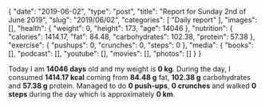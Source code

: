{
    "date": "2019-06-02",
    "type": "post",
    "title": "Report for Sunday 2nd of June 2019",
    "slug": "2019\/06\/02",
    "categories": [
        "Daily report"
    ],
    "images": [],
    "health": {
        "weight": 0,
        "height": 173,
        "age": 14046
    },
    "nutrition": {
        "calories": 1414.17,
        "fat": 84.48,
        "carbohydrates": 102.38,
        "protein": 57.38
    },
    "exercise": {
        "pushups": 0,
        "crunches": 0,
        "steps": 0
    },
    "media": {
        "books": [],
        "podcast": [],
        "youtube": [],
        "movies": [],
        "photos": []
    }
}

Today I am <strong>14046 days</strong> old and my weight is <strong>0 kg</strong>. During the day, I consumed <strong>1414.17 kcal</strong> coming from <strong>84.48 g</strong> fat, <strong>102.38 g</strong> carbohydrates and <strong>57.38 g</strong> protein. Managed to do <strong>0 push-ups</strong>, <strong>0 crunches</strong> and walked <strong>0 steps</strong> during the day which is approximately <strong>0 km</strong>.